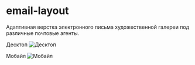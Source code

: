 # email-layout
Адаптивная верстка электронного письма художественной галереи под различные почтовые агенты.

Десктоп
![Десктоп](https://user-images.githubusercontent.com/110754881/221098747-a5e8719e-8e67-49e1-b2a7-3f4319e5b3e7.png)

Мобайл
![Мобайл](https://user-images.githubusercontent.com/110754881/221098764-af86adc0-f301-47d8-ada3-b92975af58a3.png)

